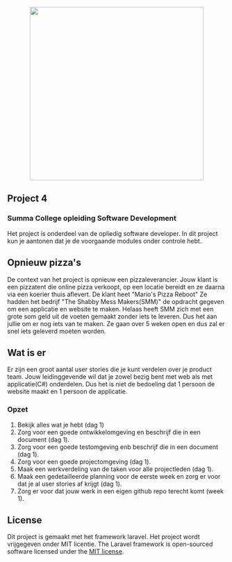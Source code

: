 <p align="center"><img src="https://www.summacollege.nl/images/default-source/default-album/logo.png?sfvrsn=17f34f85_6/" width="400"></a></p>


## Project 4
### Summa College opleiding Software Development
Het project is onderdeel van de opliedig software developer. In dit project kun je aantonen dat je de voorgaande modules onder controle hebt. 

## Opnieuw pizza's
De context van het project is opnieuw een pizzaleverancier. Jouw klant is een pizzatent die online pizza verkoopt, op een locatie bereidt en ze daarna via een koerier thuis aflevert. De klant heet "Mario's Pizza Reboot"
Ze hadden het bedrijf "The Shabby Mess Makers(SMM)" de opdracht gegeven om een applicatie en website te maken. Helaas heeft SMM zich met een grote som geld uit de voeten gemaakt zonder iets te leveren. Dus het aan jullie om er nog iets van te maken. 
Ze gaan over 5 weken open en dus zal er snel iets geleverd moeten worden.

## Wat is er
Er zijn een groot aantal user stories die je kunt verdelen over je product team. Jouw leidinggevende wil dat je zowel bezig bent met web als met applicatie(C#) onderdelen. Dus het is niet de bedoeling dat 1 persoon de website maakt en 1 persoon de applicatie.

### Opzet
1. Bekijk alles wat je hebt (dag 1)
2. Zorg voor een goede ontwikkelomgeving en beschrijf die in een document (dag 1).
3. Zorg voor een goede testomgeving enb beschrijf die in een document (dag 1).
4. Zorg voor een goede projectomgeving (dag 1).
5. Maak een werkverdeling van de taken voor alle projectleden (dag 1).
6. Maak een gedetailleerde planning voor de eerste week en zorg er voor dat je al user stories af krijgt (dag 1).
7. Zorg er voor dat jouw werk in een eigen github repo terecht komt (week 1).

## License

Dit project is gemaakt met het framework laravel.
Het project wordt vrijgegeven onder MIT licentie.
The Laravel framework is open-sourced software licensed under the [MIT license](https://opensource.org/licenses/MIT).
